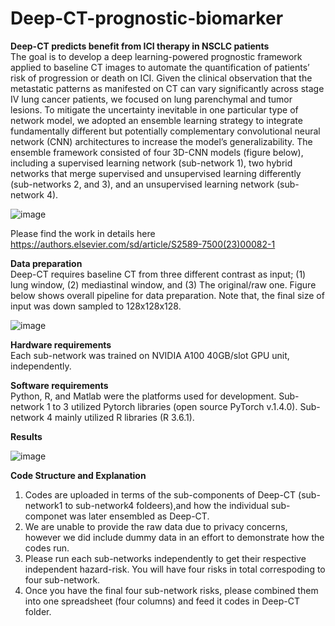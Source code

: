 # Deep-CT-prognostic-biomarker
**Deep-CT predicts benefit from ICI therapy in NSCLC patients**  
The goal is to develop a deep learning-powered prognostic framework applied to baseline CT images to automate the quantification of patients’ risk of progression or death on ICI. Given the clinical observation that the metastatic patterns as manifested on CT can vary significantly across stage IV lung cancer patients, we focused on lung parenchymal and tumor lesions. To mitigate the uncertainty inevitable in one particular type of network model, we adopted an ensemble learning strategy to integrate fundamentally different but potentially complementary convolutional neural network (CNN) architectures to increase the model’s generalizability. The ensemble framework consisted of four 3D-CNN models (figure below), including a supervised learning network (sub-network 1), two hybrid networks that merge supervised and unsupervised learning differently (sub-networks 2, and 3), and an unsupervised learning network (sub-network 4).

![image](https://github.com/WuLabMDA/Deep_CT-prognostic-biomarker/assets/77283272/568ad6a8-f2b9-4dd3-8b3c-64b48f12d37f)


Please find the work in details here https://authors.elsevier.com/sd/article/S2589-7500(23)00082-1

**Data preparation**  
Deep-CT requires baseline CT from three different contrast as input; (1) lung window, (2) mediastinal window, and (3) The original/raw one. Figure below shows overall pipeline for data preparation. Note that, the final size of input was down sampled to 128x128x128. 

![image](https://user-images.githubusercontent.com/77283272/214706511-6b2f1c80-cee7-4513-8ad7-2773e11263bc.png)

**Hardware requirements**  
Each sub-network was trained on NVIDIA A100 40GB/slot GPU unit, independently.

**Software requirements**  
Python, R, and Matlab were the platforms used for development. Sub-network 1 to 3 utilized Pytorch libraries (open source PyTorch v.1.4.0). Sub-network 4 mainly utilized R libraries (R 3.6.1). 

**Results**  

![image](https://github.com/WuLabMDA/Deep_CT-prognostic-biomarker/assets/77283272/7248d967-af48-466a-9e9b-20900f8b63cb)

**Code Structure and Explanation**  
1. Codes are uploaded in terms of the sub-components of Deep-CT (sub-network1 to sub-network4 foldeers),and how the individual sub-componet was later ensembled as Deep-CT.
2. We are unable to provide the raw data due to privacy concerns, however we did include dummy data in an effort to demonstrate how the codes run.
3. Please run each sub-networks independently to get their respective independent hazard-risk. You will have four risks in total correspoding to four sub-network.
4. Once you have the final four sub-network risks, please combined them into one spreadsheet (four columns) and feed it codes in Deep-CT folder.

